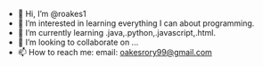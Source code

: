 - 👋 Hi, I’m @roakes1
- 👀 I’m interested in learning everything I can about programming.
- 🌱 I’m currently learning .java,.python,.javascript,.html.
- 💞️ I’m looking to collaborate on ...
- 📫 How to reach me: email: oakesrory99@gmail.com

<!---
roakes1/roakes1 is a ✨ special ✨ repository because its `README.md` (this file) appears on your GitHub profile.
You can click the Preview link to take a look at your changes.
--->

